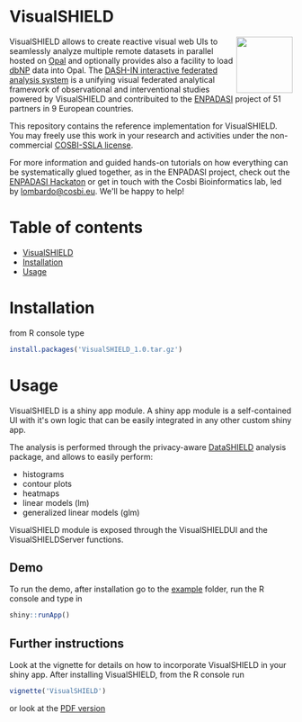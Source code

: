 # VisualSHIELD

<img align="right" height="100" src="https://dashin.cosbi.eu/img/dash-in_logo.png">

VisualSHIELD allows to create reactive visual web UIs to seamlessly analyze multiple remote datasets in parallel hosted on [Opal](https://www.obiba.org/pages/products/opal/) and optionally provides also a facility to load [dbNP](https://dashin.eu/interventionstudies/) data into Opal. The [DASH-IN interactive federated analysis system](https://dashin.cosbi.eu/) is a unifying visual federated analytical framework of observational and interventional studies powered by VisualSHIELD and contribuited to the [ENPADASI](https://www.dtls.nl/wp-content/uploads/2016/05/ENPADASI_Bouwman_250516_FAIR.pdf#page=7) project of 51 partners in 9 European countries.

This repository contains the reference implementation for VisualSHIELD. You may freely use this work in your research and activities under the non-commercial [COSBI-SSLA license](https://www.cosbi.eu/research/prototypes/licence_terms).

For more information and guided hands-on tutorials on how everything can be systematically glued together, as in the ENPADASI project, check out the [ENPADASI Hackaton](https://agenda.infn.it/event/11522/) or get in touch with the Cosbi Bioinformatics lab, led by lombardo@cosbi.eu. We'll be happy to help!

# Table of contents

- [VisualSHIELD](#visualshield)
- [Installation](#installation)
- [Usage](#usage)


# Installation

from R console type

```R
install.packages('VisualSHIELD_1.0.tar.gz')
```
# Usage

VisualSHIELD is a shiny app module.
A shiny app module is a self-contained UI with it's own logic that can be easily integrated in any other custom shiny app. 

The analysis is performed through the privacy-aware [DataSHIELD](https://www.datashield.ac.uk/) analysis package, and allows to easily perform:
* histograms
* contour plots
* heatmaps
* linear models (lm)
* generalized linear models (glm)

VisualSHIELD module is exposed through the VisualSHIELDUI and the VisualSHIELDServer functions. 

## Demo

To run the demo, after installation go to the [example](example) folder, run the R console and type in

```R
shiny::runApp() 
```

## Further instructions

Look at the vignette for details on how to incorporate VisualSHIELD in your shiny app.
After installing VisualSHIELD, from the R console run

```R
vignette('VisualSHIELD')
```
or look at the [PDF version](doc/VisualSHIELD-vignette.pdf) 

